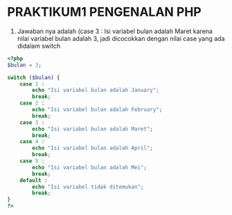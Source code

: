 # PRAKTIKUM1 PENGENALAN PHP

1. Jawaban nya adalah (case 3 : Isi variabel bulan adalah Maret karena nilai variabel bulan adalah 3, jadi dicocokkan dengan nilai case yang ada didalam switch

```php
<?php
$bulan = 3;

switch ($bulan) {
    case 1 : 
        echo "Isi variabel bulan adalah January"; 
        break;
    case 2 : 
        echo "Isi variabel bulan adalah February"; 
        break;
    case 3 : 
        echo "Isi variabel bulan adalah Maret"; 
        break;
    case 4 : 
        echo "Isi variabel bulan adalah April"; 
        break;
    case 5 : 
        echo "Isi variabel bulan adalah Mei"; 
        break;
    default :
        echo "Isi variabel tidak ditemukan";
        break;
}
?>

```

